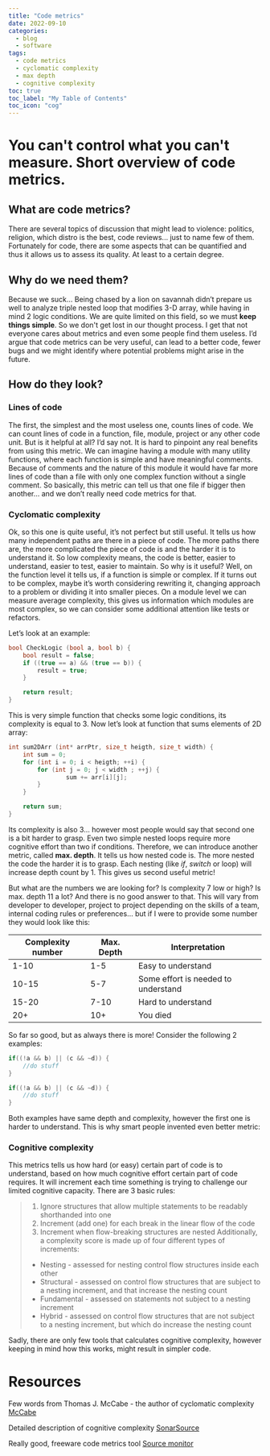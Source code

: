 ```yaml
---
title: "Code metrics"
date: 2022-09-10
categories:
  - blog
  - software
tags:
  - code metrics
  - cyclomatic complexity
  - max depth
  - cognitive complexity
toc: true
toc_label: "My Table of Contents"
toc_icon: "cog"
---
```

# You can't control what you can't measure. Short overview of code metrics.

## What are code metrics?
There are several topics of discussion that might lead to violence: politics, religion, which distro is the best, code reviews... just to name few of them.
Fortunately for code, there are some aspects that can be quantified and thus it allows us to assess its quality. At least to a certain degree.

## Why do we need them?
Because we suck…
Being chased by a lion on savannah didn’t prepare us well to analyze triple nested loop that modifies 3-D array, while having in mind 2 logic conditions. We are quite limited on this field, so we must **keep things simple**.
So we don't get lost in our thought process.
I get that not everyone cares about metrics and even some people find them useless. I’d argue that code metrics can be very useful, can lead to a better code, fewer bugs and we might identify where potential problems might arise in the future.

## How do they look?

### Lines of code

The first, the simplest and the most useless one, counts lines of code.
We can count lines of code in a function, file, module, project or any other code unit. But is it helpful at all?
I’d say not. It is hard to pinpoint any real benefits from using this metric.
We can imagine having a module with many utility functions, where each function is simple and have meaningful comments. Because of comments and the nature of this module it would have far more lines of code than a file with only one complex function without a single comment.
So basically, this metric can tell us that one file if bigger then another… and we don’t really need code metrics for that.

### Cyclomatic complexity

Ok, so this one is quite useful, it’s not perfect but still useful.
It tells us how many independent paths are there in a piece of code.
The more paths there are, the more complicated the piece of code is and the harder it is to understand it.
So low complexity means, the code is better, easier to understand, easier to test, easier to maintain.
So why is it useful?
Well, on the function level it tells us, if a function is simple or complex. If it turns out to be complex, maybe it’s worth considering rewriting it, changing approach to a problem or dividing it into smaller pieces. 
On a module level we can measure average complexity, this gives us information which modules are most complex, so we can consider some additional attention like tests or refactors.

Let’s look at an example:

```cpp
bool CheckLogic (bool a, bool b) {
    bool result = false;
    if ((true == a) && (true == b)) {
        result = true;
    }

    return result;
}
```
This is very simple function that checks some logic conditions, its complexity is equal to 3.
Now let’s look at function that sums elements of 2D array:

```cpp
int sum2DArr (int* arrPtr, size_t heigth, size_t width) {
    int sum = 0;
    for (int i = 0; i < heigth; ++i) {
        for (int j = 0; j < width ; ++j) {
                sum += arr[i][j];
        }
    }

    return sum;
}
```
Its complexity is also 3… however most people would say that second one is a bit harder to grasp.
Even two simple nested loops require more cognitive effort than two if conditions.
Therefore, we can introduce another metric, called **max. depth**. It tells us how nested code is.
The more nested the code the harder it is to grasp. Each nesting (like *if*, *switch* or loop) will increase depth count by 1.
This gives us second useful metric!

But what are the numbers we are looking for? Is complexity 7 low or high? Is max. depth 11 a lot?
And there is no good answer to that. This will vary from developer to developer, project to project depending on the skills of a team, internal coding rules or preferences… but if I were to provide some number they would look like this:

| Complexity number | Max. Depth | Interpretation     |
| ---               | ---       | ---|
| 1-10              | 1-5       | Easy to understand |
| 10-15             | 5-7       | Some effort is needed to understand |
| 15-20             | 7-10      | Hard to understand |
| 20+               | 10+       | You died |

So far so good, but as always there is more!
Consider the following 2 examples:

```cpp
if((!a && b) || (c && ~d)) {
    //do stuff
}
```

```cpp
if((!a && b) || (c && ~d)) {
    //do stuff
}
```

Both examples have same depth and complexity, however the first one is harder to understand.
This is why smart people invented even better metric:

### Cognitive complexity

This metrics tells us how hard (or easy) certain part of code is to understand, based on how much cognitive effort certain part of code requires. 
It will increment each time something is trying to challenge our limited cognitive capacity.
There are 3 basic rules:

> 1. Ignore structures that allow multiple statements to be readably shorthanded into one
> 2. Increment (add one) for each break in the linear flow of the code 
> 3. Increment when flow-breaking structures are nested
> Additionally, a complexity score is made up of four different types of increments: 
> - Nesting - assessed for nesting control flow structures inside each other 
> - Structural - assessed on control flow structures that are subject to a nesting increment, and that increase the nesting count 
> - Fundamental - assessed on statements not subject to a nesting increment 
> - Hybrid - assessed on control flow structures that are not subject to a nesting increment, but which do increase the nesting count

Sadly, there are only few tools that calculates cognitive complexity, however keeping in mind how this works, might result in simpler code.

# Resources

Few words from Thomas J. McCabe - the author of cyclomatic complexity [McCabe](http://www.mccabe.com/ppt/SoftwareQualityMetricsToIdentifyRisk.ppt)

Detailed description of cognitive complexity [SonarSource](https://www.sonarsource.com/docs/CognitiveComplexity.pdf)

Really good, freeware code metrics tool [Source monitor](https://www.campwoodsw.com/sourcemonitor.html)
